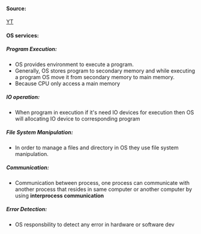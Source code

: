 #### Source:
[YT](https://www.youtube.com/watch?v=q7SqTVrdmUM&list=PLXj4XH7LcRfDrdQuJTHIPmKMpa7eYVaPm&index=2)

#### OS services:

##### Program Execution:

* OS provides environment to execute a program.
* Generally, OS stores program to secondary memory and while executing a program OS move it from secondary memory to main memory.
* Because CPU only access a main memory

##### IO operation:

* When program in execution if it's need IO devices for execution then OS will allocating IO device to corresponding program

##### File System Manipulation:

* In order to manage a files and directory in OS they use file system manipulation.

##### Communication:

* Communication between process, one process can communicate with another process that resides in same computer or another computer by using **interprocess communication**

##### Error Detection:

* OS responsbility to detect any error in hardware or software dev